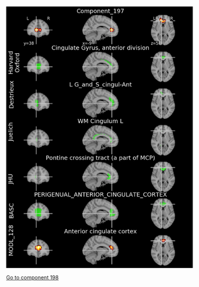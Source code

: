 ![197](preliminary/197.jpg "Component 197")

[Go to component 198](https://parietal-inria.github.io/MODL_atlas/256/198 "Component 198")
